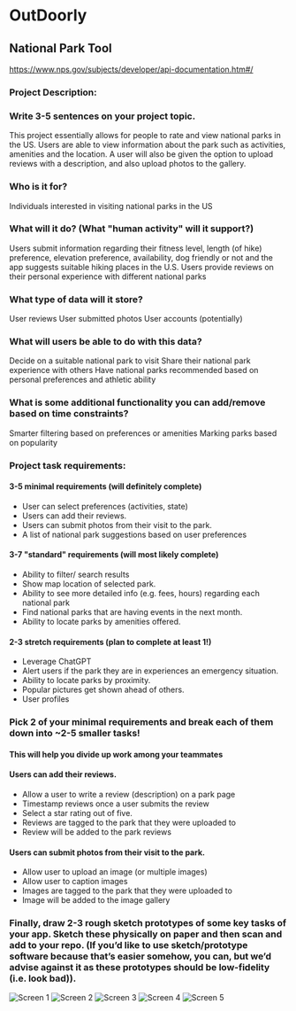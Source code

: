 # OutDoorly

## National Park Tool


https://www.nps.gov/subjects/developer/api-documentation.htm#/


### Project Description: 
### Write 3-5 sentences on your project topic.
 
This project essentially allows for people to rate and view national parks in the US. Users are able to view information about the park such as activities, amenities and the location. A user will also be given the option to upload reviews with a description, and also upload photos to the gallery.

### Who is it for?
Individuals interested in visiting national parks in the US

### What will it do? (What "human activity" will it support?) 
Users submit information regarding their fitness level, length (of hike) preference, elevation preference, availability, dog friendly or not and the app suggests suitable hiking places in the U.S. 
Users provide reviews on their personal experience with different national parks 


### What type of data will it store?
User reviews
User submitted photos
User accounts (potentially)

 
### What will users be able to do with this data? 
Decide on a suitable national park to visit 
Share their national park experience with others
Have national parks recommended based on personal preferences and athletic ability 


### What is some additional functionality you can add/remove based on time constraints?
Smarter filtering based on preferences or amenities 
Marking parks based on popularity

### Project task requirements: 
#### 3-5 minimal requirements (will definitely complete) 
- User can select preferences (activities, state)
- Users can add their reviews.
- Users can submit photos from their visit to the park.
- A list of national park suggestions based on user preferences


#### 3-7 "standard" requirements (will most likely complete) 
- Ability to filter/ search results
- Show map location of selected park.
- Ability to see more detailed info (e.g. fees, hours) regarding each national park 
- Find national parks that are having events in the next month.
- Ability to locate parks by amenities offered.


#### 2-3 stretch requirements (plan to complete at least 1!) 
- Leverage ChatGPT
- Alert users if the park they are in experiences an emergency situation.
- Ability to locate parks by proximity.
- Popular pictures get shown ahead of others.
- User profiles

### Pick 2 of your minimal requirements and break each of them down into ~2-5 smaller tasks! 
#### This will help you divide up work among your teammates 

#### Users can add their reviews.
- Allow a user to write a review (description) on a park page
- Timestamp reviews once a user submits the review
- Select a star rating out of five.
- Reviews are tagged to the park that they were uploaded to
- Review will be added to the park reviews

#### Users can submit photos from their visit to the park.
- Allow user to upload an image (or multiple images)
- Allow user to caption images
- Images are tagged to the park that they were uploaded to
- Image will be added to the image gallery



### Finally, draw 2-3 rough sketch prototypes of some key tasks of your app. Sketch these physically on paper and then scan and add to your repo. (If you’d like to use sketch/prototype software because that’s easier somehow, you can, but we’d advise against it as these prototypes should be low-fidelity (i.e. look bad)).

![Screen 1](https://github.com/tendy-s/parksAndRec/assets/51394856/4079ae30-f59a-4fab-b860-57dcd5365dc0)
![Screen 2](https://github.com/tendy-s/parksAndRec/assets/51394856/f599f704-d102-4ce7-aed1-4e425adec820)
![Screen 3](https://github.com/tendy-s/parksAndRec/assets/51394856/c03f64d3-defb-4d9a-b05c-e908c82b6205)
![Screen 4](https://github.com/tendy-s/parksAndRec/assets/51394856/bb06d2fb-1a9e-468a-a296-161b858a44f0)
![Screen 5](https://github.com/tendy-s/parksAndRec/assets/51394856/167c36fd-05cc-4776-8972-2e75b561c99a)

